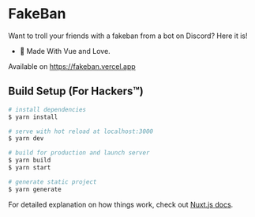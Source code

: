 # FakeBan

Want to troll your friends with a fakeban from a bot on Discord? Here it is!

- 💖 Made With Vue and Love.

Available on https://fakeban.vercel.app
## Build Setup (For Hackers:tm:)

```bash
# install dependencies
$ yarn install

# serve with hot reload at localhost:3000
$ yarn dev

# build for production and launch server
$ yarn build
$ yarn start

# generate static project
$ yarn generate
```

For detailed explanation on how things work, check out [Nuxt.js docs](https://nuxtjs.org).
